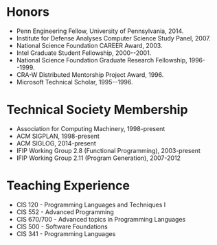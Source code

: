 Honors
======
  * Penn Engineering Fellow, University of Pennsylvania, 2014.
  * Institute for Defense Analyses Computer Science Study Panel, 2007.
  * National Science Foundation CAREER Award, 2003.
  * Intel Graduate Student Fellowship, 2000--2001.
  * National Science Foundation Graduate Research Fellowship, 1996--1999. 
  * CRA-W Distributed Mentorship Project Award, 1996.
  * Microsoft Technical Scholar, 1995--1996.

Technical Society Membership
============================
  * Association for Computing Machinery, 1998-present
  * ACM SIGPLAN, 1998-present
  * ACM SIGLOG, 2014-present
  * IFIP Working Group 2.8 (Functional Programming), 2003-present
  * IFIP Working Group 2.11 (Program Generation), 2007-2012

Teaching Experience
===================
  * CIS 120 - Programming Languages and Techniques I
  * CIS 552 - Advanced Programming
  * CIS 670/700 - Advanced topics in Programming Languages
  * CIS 500 - Software Foundations
  * CIS 341 - Programming Languages
